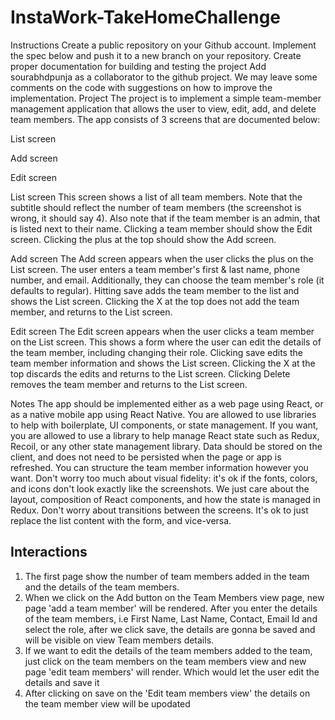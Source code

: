 # InstaWork-TakeHomeChallenge

Instructions
Create a public repository on your Github account.
Implement the spec below and push it to a new branch on your repository.
Create proper documentation for building and testing the project
Add sourabhdpunja as a collaborator to the github project.
We may leave some comments on the code with suggestions on how to improve the implementation.
Project
The project is to implement a simple team-member management application that allows the user to view, edit, add, and delete team members. The app consists of 3 screens that are documented below:


List screen

Add screen

Edit screen







List screen
This screen shows a list of all team members. Note that the subtitle should reflect the number of team members (the screenshot is wrong, it should say 4). Also note that if the team member is an admin, that is listed next to their name. Clicking a team member should show the Edit screen. Clicking the plus at the top should show the Add screen.

Add screen
The Add screen appears when the user clicks the plus on the List screen. The user enters a team member's first & last name, phone number, and email. Additionally, they can choose the team member's role (it defaults to regular). Hitting save adds the team member to the list and shows the List screen. Clicking the X at the top does not add the team member, and returns to the List screen.

Edit screen
The Edit screen appears when the user clicks a team member on the List screen. This shows a form where the user can edit the details of the team member, including changing their role. Clicking save edits the team member information and shows the List screen. Clicking the X at the top discards the edits and returns to the List screen. Clicking Delete removes the team member and returns to the List screen.

Notes
The app should be implemented either as a web page using React, or as a native mobile app using React Native.
You are allowed to use libraries to help with boilerplate, UI components, or state management.
If you want, you are allowed to use a library to help manage React state such as Redux, Recoil, or any other state management library.
Data should be stored on the client, and does not need to be persisted when the page or app is refreshed. You can structure the team member information however you want.
Don't worry too much about visual fidelity: it's ok if the fonts, colors, and icons don't look exactly like the screenshots. We just care about the layout, composition of React components, and how the state is managed in Redux.
Don't worry about transitions between the screens. It's ok to just replace the list content with the form, and vice-versa.



## Interactions
1. The first page show the number of team members added in the team and the details of the team members.
2. When we click on the Add button on the Team Members view page, new page 'add a team member' will be rendered. After you enter the details of the team members, i.e First Name, Last Name, Contact, Email Id and select the role, after we click save, the details are gonna be saved and will be visible on view Team members details.
3. If we want to edit the details of the team members added to the team, just click on the team members on the team members view and new page 'edit team members' will render. Which would let the user edit the details and save it
4. After clicking on save on the 'Edit team members view' the details on the team  member view will be upodated
